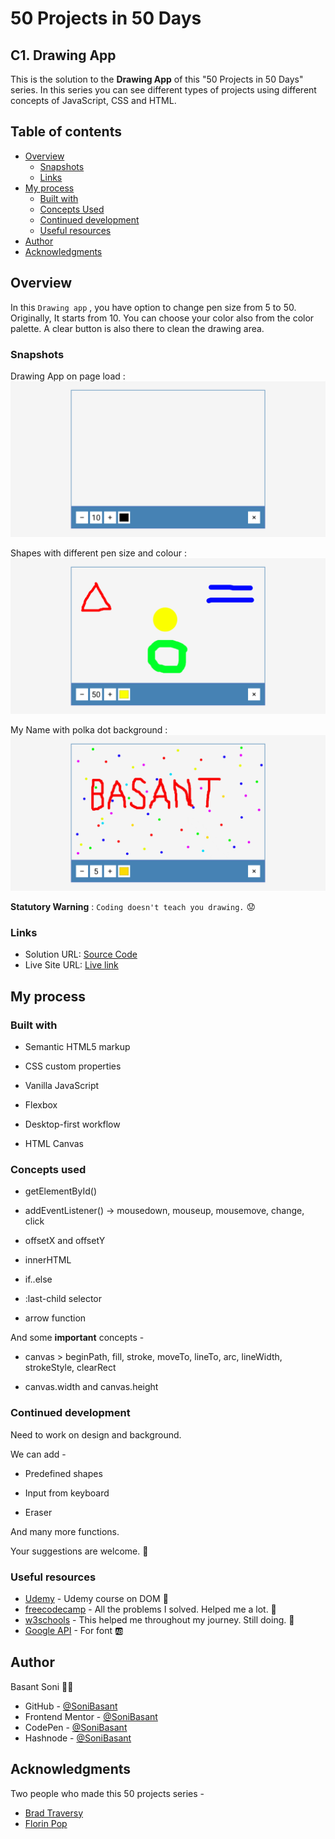 # 50 Projects in 50 Days

## C1. Drawing App

This is the solution to the **Drawing App** of this "50 Projects in 50 Days" series. In this series you can see different types of projects using different concepts of JavaScript, CSS and HTML.

## Table of contents

- [Overview](#overview)
  - [Snapshots](#snapshots)
  - [Links](#links)
- [My process](#my-process)
  - [Built with](#built-with)
  - [Concepts Used](#concepts-used)
  - [Continued development](#continued-development)
  - [Useful resources](#useful-resources)
- [Author](#author)
- [Acknowledgments](#acknowledgments)

## Overview

In this `Drawing app` , you have option to change pen size from 5 to 50. Originally, It starts from 10. You can choose your color also from the color palette. A clear button is also there to clean the drawing area.

### Snapshots

Drawing App on page load :
![Drawing app](Images/Drawing-app-snap-1.png)

Shapes with different pen size and colour :
![Drawing app](Images/Drawing-app-snap-3.png)

My Name with polka dot background :
![Drawing app](Images/Drawing-app-snap-2.png)

**Statutory Warning** : `Coding doesn't teach you drawing.` 😟

### Links

- Solution URL: [Source Code](https://github.com/SoniBasant/50-Projects-on-JS-DOM/tree/main/C1.%20Drawing%20App)
- Live Site URL: [Live link](https://sonibasant.github.io/50-Projects-on-JS-DOM/C1.%20Drawing%20App/drawingApp.html)

## My process

### Built with

- Semantic HTML5 markup

- CSS custom properties
- Vanilla JavaScript
- Flexbox
- Desktop-first workflow
- HTML Canvas

### Concepts used

- getElementById()

- addEventListener() -> mousedown, mouseup, mousemove, change, click
- offsetX and offsetY
- innerHTML
- if..else
- :last-child selector
- arrow function

And some **important** concepts -

- canvas > beginPath, fill, stroke, moveTo, lineTo, arc, lineWidth, strokeStyle, clearRect

- canvas.width and canvas.height

### Continued development

Need to work on design and background.

We can add -

- Predefined shapes

- Input from keyboard
- Eraser

And many more functions.

Your suggestions are welcome. 🙌

### Useful resources

- [Udemy](https://www.udemy.com/course/50-projects-50-days/) - Udemy course on DOM 🤝
- [freecodecamp](https://www.freecodecamp.org/) - All the problems I solved. Helped me a lot. 🙌
- [w3schools](https://www.w3schools.com) - This helped me throughout my journey. Still doing. 🙂
- [Google API](https://fonts.googleapis.com/css2?family=Roboto:wght@400;700&display=swap) - For font 🆎

## Author

Basant Soni 👨‍💻

- GitHub - [@SoniBasant](https://github.com/SoniBasant)
- Frontend Mentor - [@SoniBasant](https://www.frontendmentor.io/profile/SoniBasant)
- CodePen - [@SoniBasant](https://codepen.io/sonibasant)
- Hashnode - [@SoniBasant](https://sonibasant.hashnode.dev/)

## Acknowledgments

Two people who made this 50 projects series -

- [Brad Traversy](https://github.com/bradtraversy)
- [Florin Pop](https://github.com/florinpop17)
